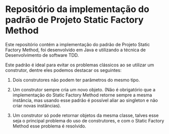 # Repositório da implementação do padrão de Projeto Static Factory Method

Este repositório contém a implementação do padrão de Projeto Static Factory Method, foi desenvolvido em Java e utilizando a técnica de Desenvolvimento de software TDD.

Este padrão é ideal para evitar os problemas clássicos ao se utilizar um construtor, dentre eles podemos destacar os seguintes:

1. Dois construtores não podem ter parâmetros do mesmo tipo.

2. Um construtor sempre cria um novo objeto. (Não é obrigatório que a implementação do Static Factory Method retorne sempre a mesma instância, mas usando esse padrão é possível aliar ao singleton e não criar novas instâncias).

3. Um construtor só pode retornar objetos da mesma classe, talves esse seja o principal problema do uso de construtores, e com o Static Factory Method esse problema é resolvido.
